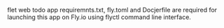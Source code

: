 flet web todo app
requiremnts.txt, fly.toml and Docjerfile are required for launching this app on Fly.io using flyctl command line interface.
